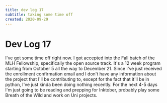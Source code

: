 ```yaml
---
title: dev log 17
subtitle: taking some time off
created: 2020-09-29
---
```

# Dev Log 17

I've got some time off right now. I got accepted into the Fall batch of the MLH
Fellowship, specifically the open source track. It's a 12 week program starting
from October 5 all the way to December 21. Since I've just received the
enrollment confirmation email and I don't have any information about the
project that I'll be contributing to, except for the fact that it'll be in
python, I've just kinda been doing nothing recently. For the next 4-5 days I'm
just going to be reading and prepping for Inktober, probably play some Breath
of the Wild and work on Uni projects.
